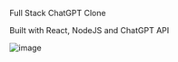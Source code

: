 Full Stack ChatGPT Clone

Built with React, NodeJS and ChatGPT API

![image](https://github.com/DmitryVelichko/chat-gpt-clone-react-node/assets/42185328/2112660a-b0ae-4cd7-8e71-46c4e4295b68)


